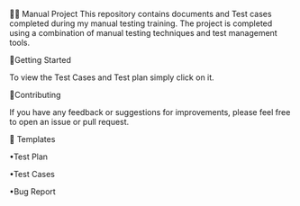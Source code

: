 👩‍💻 Manual Project
This repository contains documents and Test cases completed during my manual testing training. The project is completed using a combination of manual testing techniques and test management tools.

🚀Getting Started

To view the Test Cases and Test plan simply click on it.

🤝Contributing

If you have any feedback or suggestions for improvements, please feel free to open an issue or pull request.

📝 Templates

 •Test Plan
 
 •Test Cases
 
 •Bug Report
 
